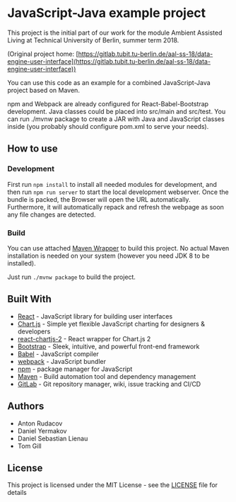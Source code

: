# JavaScript-Java example project

This project is the initial part of our work for the module Ambient Assisted Living at Technical University of Berlin, summer term 2018.

(Original project home: [https://gitlab.tubit.tu-berlin.de/aal-ss-18/data-engine-user-interface](https://gitlab.tubit.tu-berlin.de/aal-ss-18/data-engine-user-interface))
 
You can use this code as an example for a combined JavaScript-Java project based on Maven.

npm and Webpack are already configured for React-Babel-Bootstrap development.
Java classes could be placed into src/main and src/test.
You can run ./mvnw package to create a JAR with Java and JavaScript classes inside (you probably should configure pom.xml to serve your needs).

  
## How to use

### Development
First run `npm install` to install all needed modules for development, and then run `npm run server` to start the local development webserver. Once the bundle is packed, the Browser will open the URL automatically. Furthermore, it will automatically repack and refresh the webpage as soon any file changes are detected.

### Build
You can use attached [Maven Wrapper](https://github.com/takari/maven-wrapper) to build this project. No actual Maven installation is needed on your system (however you need JDK 8 to be installed).

Just run `./mvnw package` to build the project.
 
## Built With

* [React](https://reactjs.org/) - JavaScript library for building user interfaces
* [Chart.js](https://www.chartjs.org/) - Simple yet flexible JavaScript charting for designers & developers
* [react-chartjs-2](https://github.com/jerairrest/react-chartjs-2/) - React wrapper for Chart.js 2
* [Bootstrap](https://getbootstrap.com/) - Sleek, intuitive, and powerful front-end framework
* [Babel](https://babeljs.io/) - JavaScript compiler
* [webpack](https://webpack.js.org/) - JavaScript bundler
* [npm](https://www.npmjs.com/) - package manager for JavaScript 
* [Maven](https://maven.apache.org/) - Build automation tool and dependency management
* [GitLab](https://about.gitlab.com/) - Git repository manager, wiki, issue tracking and CI/CD


## Authors

* Anton Rudacov
* Daniel Yermakov
* Daniel Sebastian Lienau 
* Tom Gill


## License

This project is licensed under the MIT License - see the [LICENSE](LICENSE) file for details

